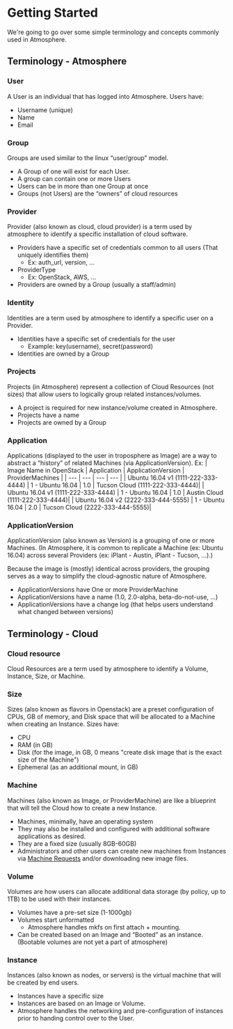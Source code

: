 # Getting Started

We're going to go over some simple terminology and concepts commonly used in Atmosphere.

## Terminology - Atmosphere

### User
A User is an individual that has logged into Atmosphere.
Users have:
- Username (unique)
- Name
- Email

### Group
Groups are used similar to the linux “user/group” model.

- A Group of one will exist for each User.
- A group can contain one or more Users
- Users can be in more than one Group at once
- Groups (not Users) are the “owners” of cloud resources

### Provider
Provider (also known as cloud, cloud provider) is a term used by atmosphere to identify a specific installation of cloud software.
- Providers have a specific set of credentials common to all users (That uniquely identifies them)
  - Ex: auth_url, version, …
- ProviderType
  - Ex: OpenStack, AWS, …
- Providers are owned by a Group (usually a staff/admin)

### Identity
Identities are a term used by atmosphere to identify a specific user on a Provider.
- Identities have a specific set of credentials for the user
  - Example: key(username), secret(password)
- Identities are owned by a Group

### Projects 
Projects (in Atmosphere) represent a collection of Cloud Resources (not sizes) that allow users to logically group related instances/volumes.
- A project is required for new instance/volume created in Atmosphere.
- Projects have a name
- Projects are owned by a Group

### Application
Applications (displayed to the user in troposphere as Image) are a way to abstract a “history” of related Machines (via ApplicationVersion).
Ex:
 | Image Name in OpenStack | Application | ApplicationVersion | ProviderMachines |
 | --- | --- | --- | --- |
 | Ubuntu 16.04 v1 (1111-222-333-4444) | 1 - Ubuntu 16.04 | 1.0 | Tucson Cloud (1111-222-333-4444)|
 | Ubuntu 16.04 v1 (1111-222-333-4444) | 1 - Ubuntu 16.04 | 1.0 | Austin Cloud (1111-222-333-4444)|
 | Ubuntu 16.04 v2 (2222-333-444-5555) | 1 - Ubuntu 16.04 | 2.0 | Tucson Cloud (2222-333-444-5555)|

### ApplicationVersion
ApplicationVersion (also known as Version) is a grouping of one or more Machines.
(In Atmosphere, it is common to replicate a Machine (ex: Ubuntu 16.04) across several Providers (ex: iPlant - Austin, iPlant - Tucson, …).)

Because the image is (mostly) identical across providers, the grouping serves as a way to simplify the cloud-agnostic nature of Atmosphere.
- ApplicationVersions have One or more ProviderMachine
- ApplicationVersions have a name (1.0, 2.0-alpha, beta-do-not-use, …)
- ApplicationVersions have a change log (that helps users understand what changed between versions)

## Terminology - Cloud

### Cloud resource
Cloud Resources are a term used by atmosphere to identify a Volume, Instance, Size, or Machine.

### Size
Sizes (also known as flavors in Openstack) are a preset configuration of CPUs, GB of memory, and Disk space that will be allocated to a Machine when creating an Instance.
Sizes have:
- CPU
- RAM (in GB)
- Disk (for the image, in GB, 0 means "create disk image that is the exact size of the Machine")
- Ephemeral (as an additional mount, in GB)

### Machine
Machines (also known as Image, or ProviderMachine) are like a blueprint that will tell the Cloud how to create a new Instance.
- Machines, minimally, have an operating system
- They may also be installed and configured with additional software applications as desired.
- They are a fixed size (usually 8GB-60GB)
- Administrators and other users can create new machines from Instances via [Machine Requests](#concepts-machine_requests) and/or downloading new image files.

### Volume
Volumes are how users can allocate additional data storage (by policy, up to 1TB) to be used with their instances.
- Volumes have a pre-set size (1-1000gb)
- Volumes start unformatted
  - Atmosphere handles mkfs on first attach + mounting.
- Can be created based on an Image and “Booted” as an instance. (Bootable volumes are not yet a part of atmosphere)

### Instance
Instances (also known as nodes, or servers) is the virtual machine that will be created by end users.
- Instances have a specific size
- Instances are based on an Image or Volume.
- Atmosphere handles the networking and pre-configuration of instances prior to handing control over to the User.
